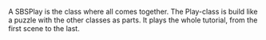 A SBSPlay is the class where all comes together. The Play-class is build like a puzzle with the other classes as parts. It plays the whole tutorial, from the first scene to the last.
